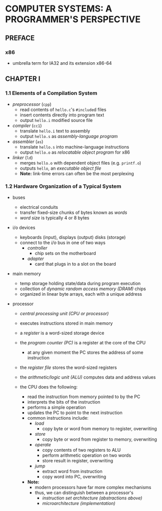 COMPUTER SYSTEMS: A PROGRAMMER'S PERSPECTIVE
===========================================


## PREFACE

### x86
  - umbrella term for IA32 and its extension x86-64


## CHAPTER I

### 1.1 Elements of a Compilation System

- _preprocessor_ (`cpp`)
    - read contents of `hello.c`'s `#include`d files
    - insert contents directly into program text
    - output `hello.i` modified source file
- _compiler_ (`cc1`)
    - translate `hello.i` text to assembly
    - output `hello.s` as _assembly-language program_
- _assembler_ (`as`)
    - translate `hello.s` into machine-language instructions
    - output `hello.o` as _relocatable object program_ for x86
- _linker_ (`ld`)
    - merges `hello.o` with dependent object files (e.g. `printf.o`)
    - outputs `hello`, an _executable object file_
    - **Note:** link-time errors can often be the most perplexing

### 1.2 Hardware Organization of a Typical System

- buses
    - electrical conduits
    - transfer fixed-size chunks of bytes known as _words_
    - _word size_ is typically 4 or 8 bytes
- i/o devices
    - keyboards (input), displays (output) disks (storage)
    - connect to the _i/o_ bus in one of two ways
        - _controller_
            - chip sets on the motherboard
        - _adapter_
            - card that plugs in to a slot on the board
- main memory
    - temp storage holding state/data during program execution
    - collection of _dynamic random access memory (DRAM)_ chips
    - organized in linear byte arrays, each with a unique address

- processor
    - _central processing unit (CPU or processor)_
    - executes instructions stored in main memory
    - a _register_ is a word-sized storage device
    - the _program counter (PC)_ is a register at the core of the CPU
        - at any given moment the PC stores the address of some instruction
    - the _register file_ stores the word-sized registers
    - the _arithmetic/logic unit (ALU)_ computes data and address values

    - the CPU does the following:
        - read the instruction from memory pointed to by the PC
        - interprets the bits of the instruction
        - performs a simple operation
        - updates the PC to point to the next instruction
        - common instructions include:
            - _load_
                - copy byte or word from memory to register, overwriting
            - _store_
                - copy byte or word from register to memory, overwriting
            - _operate_
                - copy contents of two registers to ALU
                - perform arithmetic operation on two words
                - store result in register, overwriting
            - _jump_
                - extract word from instruction
                - copy word into PC, overwriting
        - **Note:**
            - modern processors have far more complex mechanisms
            - thus, we can distinguish between a processor's
                - _instruction set architecture (abstractions above)_
                - _microarchitecture (implementation)_
